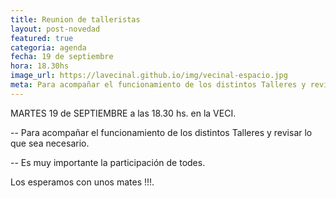 ```yaml
---
title: Reunion de talleristas
layout: post-novedad
featured: true
categoria: agenda
fecha: 19 de septiembre
hora: 18.30hs
image_url: https://lavecinal.github.io/img/vecinal-espacio.jpg
meta: Para acompañar el funcionamiento de los distintos Talleres y revisar lo que sea necesario.
---
```


MARTES 19 de SEPTIEMBRE  a las 18.30 hs. en la VECI.

-- Para acompañar el funcionamiento de los distintos Talleres y revisar lo que sea necesario.

-- Es muy importante la participación de todes.

Los esperamos con unos mates !!!.
